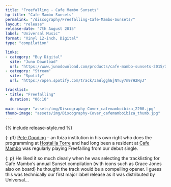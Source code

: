 ```yaml
---
title: "Freefalling - Cafe Mambo Sunsets"
hp-title: "Cafe Mambo Sunsets"
permalink: "/discography/Freefalling-Cafe-Mambo-Sunsets/"
layout: "release"
release-date: "7th August 2015"
label: "Universal Music"
format: "Vinyl 12-inch, Digital"
type: "compilation"

links:
- category: "Buy Digital"
  site: "Juno Download"
  url: "https://www.junodownload.com/products/cafe-mambo-sunsets-2015/3227447-02/"
- category: "Stream"
  site: "Spotify"
  url: "https://open.spotify.com/track/3aWlgghEjNYuy7m9rH2HyJ"

tracklist:
- title: "Freefalling"
  duration: "06:10"
  
main-image: "assets/img/Discography-Cover_cafemamboibiza_2200.jpg"
thumb-image: "assets/img/Discography-Cover_cafemamboibiza_thumb.jpg"
---
```

{% include release-style.md %}

{: p1}
[Pete Gooding](https://www.residentadvisor.net/dj/petegooding) – an Ibiza institution in his own right who does the programming at [Hostal la Torre](http://www.latorreibiza.com/en/) and had long been a resident at [Cafe Mambo](https://cafemamboibiza.com/) was regularly playing Freefalling from our debut single. 

{: p}
He liked it so much clearly when he was selecting the tracklisting for Cafe Mambo’s annual Sunset compilation (with icons such as Grace Jones also on board) he thought the track would be a compelling opener. I guess this was technically our first major label release as it was distributed by Universal... 
